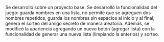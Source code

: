 Se desarrolló sobre un proyecto base.
Se desarrolló la funcionalidad del juego: guarda nombres en una lista, no permite que se agreguen dos nombres repetidos, guarda los nombres sin espacios al inicio y al final, genera el sorteo del amigo secreto de manera aleatoria.
Además, se modificó la apariencia agregando un nuevo botón (agregar lista) con la funcionalidad de generar una nueva lista (limpiando la anterios) y sorteo.
